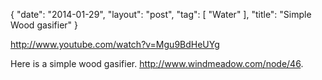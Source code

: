 {
   "date": "2014-01-29",
   "layout": "post",
   "tag": [
      "Water"
   ],
   "title": "Simple Wood gasifier"
}

http://www.youtube.com/watch?v=Mgu9BdHeUYg  

Here is a simple wood gasifier. http://www.windmeadow.com/node/46.